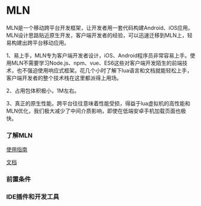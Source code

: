 # MLN
MLN是一个移动跨平台开发框架，让开发者用一套代码构建Android、iOS应用。MLN设计思路贴近原生开发，客户端开发者的经验，可以迅速迁移到MLN上，轻易构建出跨平台移动应用。

1、易上手，MLN专为客户端开发者设计，iOS、Android程序员非常容易上手。使用MLN不需要学习Node.js、npm、vue、ES6这些对客户端开发陌生的前端技术，也不强迫使用响应式框架。花几个小时了解下lua语言和文档就能轻松上手，客户端开发者的整个技术栈在这里都派得上用场。

2、占用包体积极小，1M左右。

3、真正的原生性能。跨平台往往意味着性能受损，得益于lua虚拟机的高性能和MLN优化，我们极大减少了中间介质影响，即使在低端安卓手机加载页面也极快。

### 了解MLN

[使用指南](https://mln.immomo.com/zh-cn/docs/)

[文档](https://mln.immomo.com/zh-cn/api/)


### 前置条件


### IDE插件和开发工具

